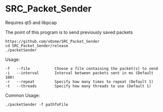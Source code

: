 # SRC_Packet_Sender

Requires qt5 and libpcap

The point of this program is to send previously saved packets

```
https://github.com/xQsme/SRC_Packet_Sender
cd SRC_Packet_Sender/release
./packetSender
```

Usage:
```
-f   --file           Choose a file containing the packet(s) to send
-i   --interval       Interval between packets sent in ms (Default 100)
-r   --repeat         Specify how many times to repeat (Default 1)
-t   --threads        Specify how many threads to use (Default 1)
```

Common Usage:
```
./packetSender -f pathToFile
```
